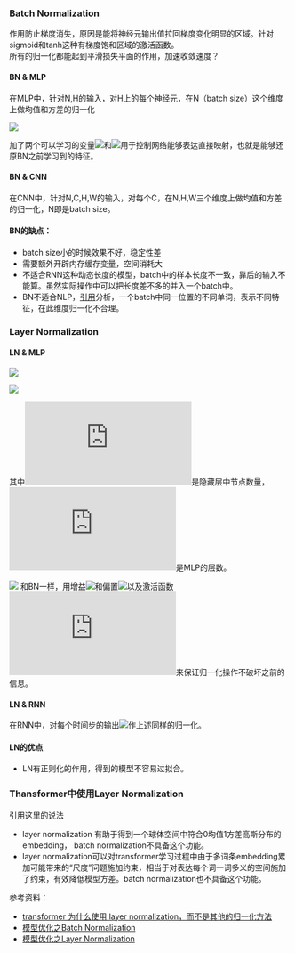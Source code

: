 ### Batch Normalization <br/>

作用防止梯度消失，原因是能将神经元输出值拉回梯度变化明显的区域。针对sigmoid和tanh这种有梯度饱和区域的激活函数。</br>
所有的归一化都能起到平滑损失平面的作用，加速收敛速度？

#### BN & MLP
在MLP中，针对N,H的输入，对H上的每个神经元，在N（batch size）这个维度上做均值和方差的归一化

![](https://latex.codecogs.com/svg.latex?\hat{x}^{(k)}=\alpha^{(k)}\frac{x^{(k)}-E\[x^{(k)}\]}{\sqrt{Var\[x^{(k)}\]+\epsilon^{(k)}}}+\beta^{(k)})

加了两个可以学习的变量![](https://latex.codecogs.com/svg.latex?\alpha)和![](https://latex.codecogs.com/svg.latex?\beta)用于控制网络能够表达直接映射，也就是能够还原BN之前学习到的特征。 <br/>

#### BN & CNN
在CNN中，针对N,C,H,W的输入，对每个C，在N,H,W三个维度上做均值和方差的归一化，N即是batch size。


#### BN的缺点：
* batch size小的时候效果不好，稳定性差 
* 需要额外开辟内存缓存变量，空间消耗大
* 不适合RNN这种动态长度的模型，batch中的样本长度不一致，靠后的输入不能算。虽然实际操作中可以把长度差不多的并入一个batch中。
* BN不适合NLP，[引用](https://github.com/DA-southampton/NLP_ability/blob/master/%E6%B7%B1%E5%BA%A6%E5%AD%A6%E4%B9%A0%E8%87%AA%E7%84%B6%E8%AF%AD%E8%A8%80%E5%A4%84%E7%90%86/Transformer/NLP%E4%BB%BB%E5%8A%A1%E4%B8%AD-layer-norm%E6%AF%94BatchNorm%E5%A5%BD%E5%9C%A8%E5%93%AA%E9%87%8C.md)分析，一个batch中同一位置的不同单词，表示不同特征，在此维度归一化不合理。

### Layer Normalization

#### LN & MLP

![](https://latex.codecogs.com/svg.latex?\mu^l=\frac{1}{H}\sum_{i=1}^Ha_i^l)

![](https://latex.codecogs.com/svg.latex?\sigma^l=\sqrt{\frac{1}{H}\sum_{i=1}^H({a_i^l-\mu^l})^2})

其中![](https://latex.codecogs.com/svg.latex?H)是隐藏层中节点数量，![](https://latex.codecogs.com/svg.latex?l)是MLP的层数。

![](https://latex.codecogs.com/svg.latex?\mathbf{h}=f(\frac{\mathbf{g}}{\sqrt{\sigma^2+\epsilon}}\odot(\mathbf{a}-\mu)+\mathbf{b}))
和BN一样，用增益![](https://latex.codecogs.com/svg.latex?\mathbf{g})和偏置![](https://latex.codecogs.com/svg.latex?\mathbf{b})以及激活函数![](https://latex.codecogs.com/svg.latex?f)来保证归一化操作不破坏之前的信息。

#### LN & RNN
在RNN中，对每个时间步的输出![](https://latex.codecogs.com/svg.latex?\mathbf{h_t})作上述同样的归一化。

#### LN的优点
* LN有正则化的作用，得到的模型不容易过拟合。

### Thansformer中使用Layer Normalization
[引用](https://www.zhihu.com/question/395811291/answer/1260290120)这里的说法
* layer normalization 有助于得到一个球体空间中符合0均值1方差高斯分布的 embedding， batch normalization不具备这个功能。
* layer normalization可以对transformer学习过程中由于多词条embedding累加可能带来的“尺度”问题施加约束，相当于对表达每个词一词多义的空间施加了约束，有效降低模型方差。batch normalization也不具备这个功能。

参考资料：
* [transformer 为什么使用 layer normalization，而不是其他的归一化方法](https://www.zhihu.com/question/395811291/answer/1260290120)
* [模型优化之Batch Normalization](https://zhuanlan.zhihu.com/p/54171297)
* [模型优化之Layer Normalization](https://zhuanlan.zhihu.com/p/54530247)